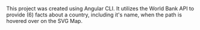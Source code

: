 This project was created using Angular CLI.  It utilizes the World Bank API to provide (6) facts about a country, including it's name, when the path is hovered over on the SVG Map.  
